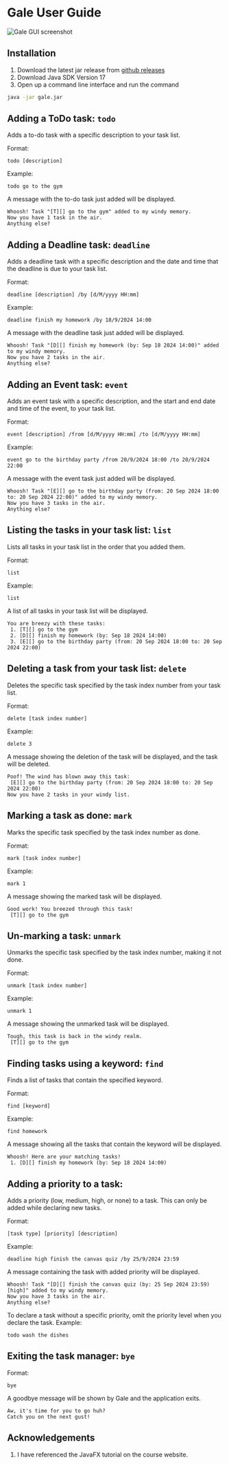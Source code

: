 # Gale User Guide

![Gale GUI screenshot](Ui.png)

## Installation
1. Download the latest jar release from [github releases](https://github.com/kaikquah/ip/releases)
2. Download Java SDK Version 17
3. Open up a command line interface and run the command 
```bash
java -jar gale.jar
```

## Adding a ToDo task: `todo`
Adds a to-do task with a specific description to your task list.

Format:
```
todo [description]
```

Example:
```
todo go to the gym
```
A message with the to-do task just added will be displayed.
```
Whoosh! Task "[T][] go to the gym" added to my windy memory.
Now you have 1 task in the air.
Anything else?
```

## Adding a Deadline task: `deadline`
Adds a deadline task with a specific description and the date and time that the deadline is due to your task list.

Format:
```
deadline [description] /by [d/M/yyyy HH:mm]
```

Example:
```
deadline finish my homework /by 18/9/2024 14:00
```
A message with the deadline task just added will be displayed.
```
Whoosh! Task "[D][] finish my homework (by: Sep 18 2024 14:00)" added to my windy memory.
Now you have 2 tasks in the air.
Anything else?
```

## Adding an Event task: `event`
Adds an event task with a specific description, and the start and end date and time of the event, to your task list.

Format:
```
event [description] /from [d/M/yyyy HH:mm] /to [d/M/yyyy HH:mm]
```

Example:
```
event go to the birthday party /from 20/9/2024 18:00 /to 20/9/2024 22:00
```
A message with the event task just added will be displayed.
```
Whoosh! Task "[E][] go to the birthday party (from: 20 Sep 2024 18:00 to: 20 Sep 2024 22:00)" added to my windy memory.
Now you have 3 tasks in the air.
Anything else?
```

## Listing the tasks in your task list: `list`
Lists all tasks in your task list in the order that you added them.

Format:
```
list
```

Example:
```
list
```
A list of all tasks in your task list will be displayed.
```
You are breezy with these tasks:
 1. [T][] go to the gym
 2. [D][] finish my homework (by: Sep 18 2024 14:00)
 3. [E][] go to the birthday party (from: 20 Sep 2024 18:00 to: 20 Sep 2024 22:00)
```

## Deleting a task from your task list: `delete`
Deletes the specific task specified by the task index number from your task list.

Format:
```
delete [task index number]
```

Example:
```
delete 3
```
A message showing the deletion of the task will be displayed, and the task will be deleted.
```
Poof! The wind has blown away this task:
 [E][] go to the birthday party (from: 20 Sep 2024 18:00 to: 20 Sep 2024 22:00)
Now you have 2 tasks in your windy list.
```

## Marking a task as done: `mark`
Marks the specific task specified by the task index number as done.

Format:
```
mark [task index number]
```

Example:
```
mark 1
```
A message showing the marked task will be displayed.
```
Good work! You breezed through this task!
 [T][] go to the gym
```

## Un-marking a task: `unmark`
Unmarks the specific task specified by the task index number, making it not done.

Format:
```
unmark [task index number]
```

Example:
```
unmark 1
```
A message showing the unmarked task will be displayed.
```
Tough, this task is back in the windy realm.
 [T][] go to the gym
```

## Finding tasks using a keyword: `find`
Finds a list of tasks that contain the specified keyword.

Format:
```
find [keyword]
```

Example:
```
find homework
```
A message showing all the tasks that contain the keyword will be displayed.
```
Whoosh! Here are your matching tasks!
 1. [D][] finish my homework (by: Sep 18 2024 14:00)
```

## Adding a priority to a task: 
Adds a priority (low, medium, high, or none) to a task. This can only be added while declaring new tasks.

Format:
```
[task type] [priority] [description]
```

Example:
```
deadline high finish the canvas quiz /by 25/9/2024 23:59
```
A message containing the task with added priority will be displayed.
```
Whoosh! Task "[D][] finish the canvas quiz (by: 25 Sep 2024 23:59) [high]" added to my windy memory.
Now you have 3 tasks in the air.
Anything else?
```

To declare a task without a specific priority, omit the priority level when you declare the task.
Example:
```
todo wash the dishes
```

## Exiting the task manager: `bye`
Format:
```
bye
```
A goodbye message will be shown by Gale and the application exits.
```
Aw, it's time for you to go huh?
Catch you on the next gust!
```

## Acknowledgements

1. I have referenced the JavaFX tutorial on the course website.